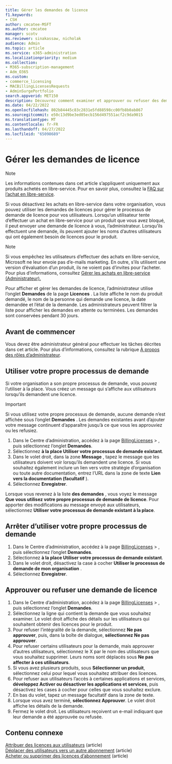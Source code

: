 ```yaml
---
title: Gérer les demandes de licence
f1.keywords:
- CSH
author: cmcatee-MSFT
ms.author: cmcatee
manager: scotv
ms.reviewer: sinakassaw, nicholak
audience: Admin
ms.topic: article
ms.service: o365-administration
ms.localizationpriority: medium
ms.collection:
- M365-subscription-management
- Adm_O365
ms.custom:
- commerce_licensing
- MACBillingLicensesRequests
- AdminSurgePortfolio
search.appverid: MET150
description: Découvrez comment examiner et approuver ou refuser des demandes de licence d’utilisateurs pour votre abonnement Microsoft 365 entreprise.
ms.date: 04/22/2022
ms.openlocfilehash: 802b84445c83c2831e5fd88598cc00fb8b0ab867
ms.sourcegitcommit: e50c13d9be3ed05ecb156d497551acf2c9da9015
ms.translationtype: MT
ms.contentlocale: fr-FR
ms.lasthandoff: 04/27/2022
ms.locfileid: "65098689"
---
```

# <a name="manage-license-requests"></a>Gérer les demandes de licence

> [!NOTE]
> Les informations contenues dans cet article s’appliquent uniquement aux produits achetés en libre-service. Pour en savoir plus, consultez la [FAQ sur l’achat en libre-service](../subscriptions/self-service-purchase-faq.yml).

Si vous désactivez les achats en libre-service dans votre organisation, vous pouvez utiliser les demandes de licences pour gérer le processus de demande de licence pour vos utilisateurs. Lorsqu’un utilisateur tente d’effectuer un achat en libre-service pour un produit que vous avez bloqué, il peut envoyer une demande de licence à vous, l’administrateur. Lorsqu’ils effectuent une demande, ils peuvent ajouter les noms d’autres utilisateurs qui ont également besoin de licences pour le produit.

> [!NOTE]
> Si vous empêchez les utilisateurs d’effectuer des achats en libre-service, Microsoft ne leur envoie pas d’e-mails marketing. En outre, s’ils utilisent une version d’évaluation d’un produit, ils ne voient pas d’invites pour l’acheter. Pour plus d’informations, consultez [Gérer les achats en libre-service (Administrateur).](../subscriptions/manage-self-service-purchases-admins.md)

Pour afficher et gérer les demandes de licence, l’administrateur utilise l’onglet **Demandes** de la page **Licences** . La liste affiche le nom du produit demandé, le nom de la personne qui demande une licence, la date demandée et l’état de la demande. Les administrateurs peuvent filtrer la liste pour afficher les demandes en attente ou terminées. Les demandes sont conservées pendant 30 jours.

## <a name="before-you-begin"></a>Avant de commencer

Vous devez être administrateur général pour effectuer les tâches décrites dans cet article. Pour plus d’informations, consultez la rubrique [À propos des rôles d’administrateur](../../admin/add-users/about-admin-roles.md).

## <a name="use-your-own-request-process"></a>Utiliser votre propre processus de demande

Si votre organisation a son propre processus de demande, vous pouvez l’utiliser à la place. Vous créez un message qui s’affiche aux utilisateurs lorsqu’ils demandent une licence.

> [!IMPORTANT]
> Si vous utilisez votre propre processus de demande, aucune demande n’est affichée sous l’onglet **Demandes** . Les demandes existantes avant d’ajouter votre message continuent d’apparaître jusqu’à ce que vous les approuviez ou les refusiez.

1. Dans le Centre d’administration, accédez à la page <a href="https://go.microsoft.com/fwlink/p/?linkid=842264" target="_blank">BillingLicenses</a> > , puis sélectionnez l’onglet **Demandes**.
2. Sélectionnez **à la place Utiliser votre processus de demande existant**.
3. Dans le volet droit, dans la zone **Message** , tapez le message que les utilisateurs doivent voir lorsqu’ils demandent une licence. Si vous souhaitez également inclure un lien vers votre stratégie d’organisation ou toute autre documentation, entrez l’URL dans la zone de texte **Lien vers la documentation (facultatif** ).
4. Sélectionnez **Enregistrer**.

Lorsque vous revenez à la liste **des demandes** , vous voyez le message **Que vous utilisez votre propre processus de demande de licence**. Pour apporter des modifications au message envoyé aux utilisateurs, sélectionnez **Utiliser votre processus de demande existant à la place**.

## <a name="stop-using-your-own-request-process"></a>Arrêter d’utiliser votre propre processus de demande

1. Dans le Centre d’administration, accédez à la page <a href="https://go.microsoft.com/fwlink/p/?linkid=842264" target="_blank">BillingLicenses</a> > , puis sélectionnez l’onglet **Demandes**.
2. Sélectionnez **à la place Utiliser votre processus de demande existant**.
3. Dans le volet droit, désactivez la case à cocher **Utiliser le processus de demande de mon organisation** .
4. Sélectionnez **Enregistrer**.

## <a name="approve-or-deny-a-license-request"></a>Approuver ou refuser une demande de licence

1. Dans le Centre d’administration, accédez à la page <a href="https://go.microsoft.com/fwlink/p/?linkid=842264" target="_blank">BillingLicenses</a> > , puis sélectionnez l’onglet **Demandes**.
2. Sélectionnez la ligne qui contient la demande que vous souhaitez examiner. Le volet droit affiche des détails sur les utilisateurs qui souhaitent obtenir des licences pour le produit.
3. Pour refuser l’intégralité de la demande, sélectionnez **Ne pas approuver**, puis, dans la boîte de dialogue, **sélectionnez Ne pas approuver**.
4. Pour refuser certains utilisateurs pour la demande, mais approuver d’autres utilisateurs, sélectionnez le X par le nom des utilisateurs que vous souhaitez supprimer. Leurs noms sont déplacés sous **Ne pas affecter à ces utilisateurs**.
5. Si vous avez plusieurs produits, sous **Sélectionner un produit**, sélectionnez celui pour lequel vous souhaitez attribuer des licences.
6. Pour refuser aux utilisateurs l’accès à certaines applications et services, **développez Activer ou désactiver les applications et services**, puis désactivez les cases à cocher pour celles que vous souhaitez exclure.
7. En bas du volet, tapez un message facultatif dans la zone de texte.
8. Lorsque vous avez terminé, **sélectionnez Approuver**. Le volet droit affiche les détails de la demande.
9. Fermez le volet droit.
    Les utilisateurs reçoivent un e-mail indiquant que leur demande a été approuvée ou refusée.

## <a name="related-content"></a>Contenu connexe

[Attribuer des licences aux utilisateurs](../../admin/manage/assign-licenses-to-users.md) (article)\
[Déplacer des utilisateurs vers un autre abonnement](../subscriptions/move-users-different-subscription.md) (article)\
[Acheter ou supprimer des licences d’abonnement](buy-licenses.md) (article)
